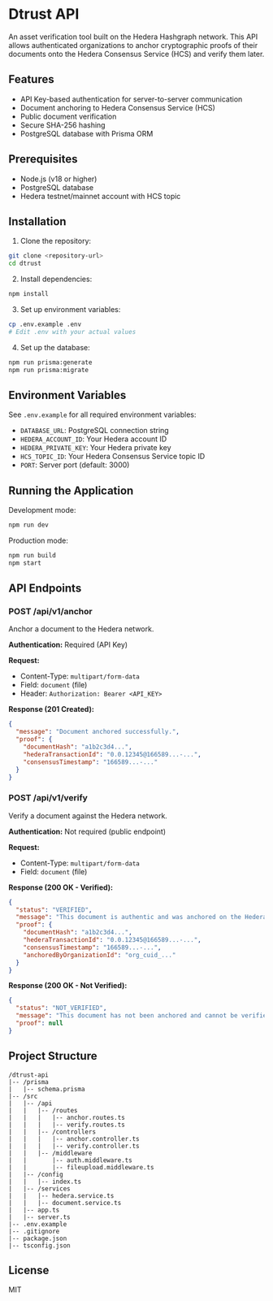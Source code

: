 # Dtrust API

An asset verification tool built on the Hedera Hashgraph network. This API allows authenticated organizations to anchor cryptographic proofs of their documents onto the Hedera Consensus Service (HCS) and verify them later.

## Features

- API Key-based authentication for server-to-server communication
- Document anchoring to Hedera Consensus Service (HCS)
- Public document verification
- Secure SHA-256 hashing
- PostgreSQL database with Prisma ORM

## Prerequisites

- Node.js (v18 or higher)
- PostgreSQL database
- Hedera testnet/mainnet account with HCS topic

## Installation

1. Clone the repository:

```bash
git clone <repository-url>
cd dtrust
```

2. Install dependencies:

```bash
npm install
```

3. Set up environment variables:

```bash
cp .env.example .env
# Edit .env with your actual values
```

4. Set up the database:

```bash
npm run prisma:generate
npm run prisma:migrate
```

## Environment Variables

See `.env.example` for all required environment variables:

- `DATABASE_URL`: PostgreSQL connection string
- `HEDERA_ACCOUNT_ID`: Your Hedera account ID
- `HEDERA_PRIVATE_KEY`: Your Hedera private key
- `HCS_TOPIC_ID`: Your Hedera Consensus Service topic ID
- `PORT`: Server port (default: 3000)

## Running the Application

Development mode:

```bash
npm run dev
```

Production mode:

```bash
npm run build
npm start
```

## API Endpoints

### POST /api/v1/anchor

Anchor a document to the Hedera network.

**Authentication:** Required (API Key)

**Request:**

- Content-Type: `multipart/form-data`
- Field: `document` (file)
- Header: `Authorization: Bearer <API_KEY>`

**Response (201 Created):**

```json
{
  "message": "Document anchored successfully.",
  "proof": {
    "documentHash": "a1b2c3d4...",
    "hederaTransactionId": "0.0.12345@166589...-...",
    "consensusTimestamp": "166589...-..."
  }
}
```

### POST /api/v1/verify

Verify a document against the Hedera network.

**Authentication:** Not required (public endpoint)

**Request:**

- Content-Type: `multipart/form-data`
- Field: `document` (file)

**Response (200 OK - Verified):**

```json
{
  "status": "VERIFIED",
  "message": "This document is authentic and was anchored on the Hedera network.",
  "proof": {
    "documentHash": "a1b2c3d4...",
    "hederaTransactionId": "0.0.12345@166589...-...",
    "consensusTimestamp": "166589...-...",
    "anchoredByOrganizationId": "org_cuid_..."
  }
}
```

**Response (200 OK - Not Verified):**

```json
{
  "status": "NOT_VERIFIED",
  "message": "This document has not been anchored and cannot be verified.",
  "proof": null
}
```

## Project Structure

```
/dtrust-api
|-- /prisma
|   |-- schema.prisma
|-- /src
|   |-- /api
|   |   |-- /routes
|   |   |   |-- anchor.routes.ts
|   |   |   |-- verify.routes.ts
|   |   |-- /controllers
|   |   |   |-- anchor.controller.ts
|   |   |   |-- verify.controller.ts
|   |   |-- /middleware
|   |       |-- auth.middleware.ts
|   |       |-- fileupload.middleware.ts
|   |-- /config
|   |   |-- index.ts
|   |-- /services
|   |   |-- hedera.service.ts
|   |   |-- document.service.ts
|   |-- app.ts
|   |-- server.ts
|-- .env.example
|-- .gitignore
|-- package.json
|-- tsconfig.json
```

## License

MIT
